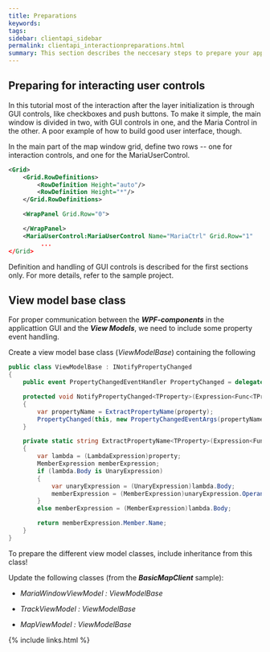 ```yaml
---
title: Preparations
keywords: 
tags: 
sidebar: clientapi_sidebar
permalink: clientapi_interactionpreparations.html
summary: This section describes the neccesary steps to prepare your application for interactions.
---
```

##  Preparing for interacting user controls

In this tutorial most of the interaction after the layer initialization is through GUI controls, like checkboxes and push buttons. To make it simple, the main window is divided in two, with GUI controls in one, and the Maria Control in the other. A poor example of how to build good user interface, though.

In the main part of the map window grid, define two rows -- one for interaction controls, and one for the MariaUserControl.

```xml
<Grid>
    <Grid.RowDefinitions>
        <RowDefinition Height="auto"/>
        <RowDefinition Height="*"/>
    </Grid.RowDefinitions>

    <WrapPanel Grid.Row="0">

    </WrapPanel>
    <MariaUserControl:MariaUserControl Name="MariaCtrl" Grid.Row="1"
         ...
</Grid>

```

Definition and handling of GUI controls is described for the first sections only. For more details, refer to the sample project.

##  View model base class

For proper communication between the ***WPF-components*** in the applicattion GUI and the ***View Models***, we need to include some property event handling.

Create a view model base class (*ViewModelBase*) containing the following

```csharp
public class ViewModelBase : INotifyPropertyChanged
{
    public event PropertyChangedEventHandler PropertyChanged = delegate { };

    protected void NotifyPropertyChanged<TProperty>(Expression<Func<TProperty>> property)
    {
        var propertyName = ExtractPropertyName(property);
        PropertyChanged(this, new PropertyChangedEventArgs(propertyName));
    }

    private static string ExtractPropertyName<TProperty>(Expression<Func<TProperty>> property)
    {
        var lambda = (LambdaExpression)property;
        MemberExpression memberExpression;
        if (lambda.Body is UnaryExpression)
        {
            var unaryExpression = (UnaryExpression)lambda.Body;
            memberExpression = (MemberExpression)unaryExpression.Operand;
        }
        else memberExpression = (MemberExpression)lambda.Body;

        return memberExpression.Member.Name;
    }
}
```

 To prepare the different view model classes, include inheritance from this class!

Update the following classes (from the ***BasicMapClient*** sample): 

*  *MariaWindowViewModel : ViewModelBase* 

*  *TrackViewModel : ViewModelBase* 

*  *MapViewModel : ViewModelBase* 



{% include links.html %}